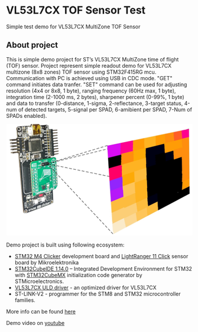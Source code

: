 # VL53L7CX TOF Sensor Test
 Simple test demo for VL53L7CX MultiZone TOF Sensor 
## About project

This is simple demo project for ST’s VL53L7CX MultiZone time of flight (TOF) sensor. Project represent simple readout demo for VL53L7CX multizone (8x8 zones) TOF sensor using STM32F415RG mcu. Communication with PC is achieved using USB in CDC mode. "GET" command initiates data tranfer. "SET" command can be used for adjusting resolution (4x4 or 8x8, 1 byte), ranging frequency (60Hz max, 1 byte), integration time (2-1000 ms, 2 bytes), sharpener percent (0-99%, 1 byte) and data to transfer (0-distance, 1-sigma, 2-reflectance, 3-target status, 4-num of detected targets, 5-signal per SPAD, 6-amibient per SPAD, 7-Num of SPADs enabled). 

<p align="center">
<img src="https://github.com/OptoLAB/VL53L7CX-TOF-Sensor-Test/blob/main/img/VL53L7CX.jpg" width="600"/>
</p>

Demo project is built using following ecosystem:

- [STM32 M4 Clicker](https://www.mikroe.com/clicker-stm32f4) development board and [LightRanger 11 Click](https://www.mikroe.com/lightranger-11-click) sensor board by Mikroelektronika
- [STM32CubeIDE 1.14.0](https://www.st.com/en/development-tools/stm32cubeide.html) – Integrated Development Environment for STM32 with [STM32CubeMX](https://www.st.com/en/development-tools/stm32cubemx.html) initialization code generator by STMicroelectronics.
- [VL53L7CX ULD driver](https://www.st.com/en/embedded-software/stsw-img036.html) - an optimized driver for VL53L7CX
- ST-LINK-V2 - programmer for the STM8 and STM32 microcontroller families.

More info can be found [here](https://www.optolab.ftn.uns.ac.rs/index.php/education/project-base/297-multizone-tof-sensor-demo-vl53l7cx)

Demo video on [youtube](https://www.youtube.com/watch?v=VrheGO3DJa8) 

